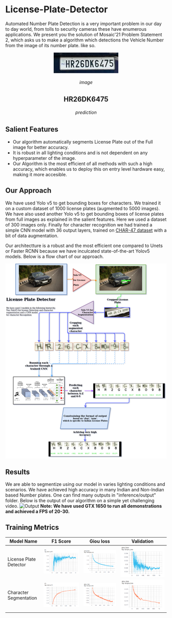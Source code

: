 # License-Plate-Detector
Automated Number Plate Detection is a very important problem in our day to day world, from tolls to security cameras these have enumerous applications.
We present you the solution of Mosaic'21 Problem Statement 2, which asks us to make a algorithm which detections the Vehicle Number from the image of its number plate.
like so.
<p align="center">
<img src="sample_plates/plate_1.jpg?raw=true" align="center"/>

<h6 align="center">image</h6>
<h2 align="center">HR26DK6475</h2>

<h6 align="center">prediction</h6>
</p>

## Salient Features
- Our algorithm automatically segments License Plate out of the Full image for better accuracy.
- It is robust in all lighting conditions and is not dependent on any hyperparameter of the image.
- Our Algorithm is the most efficient of all methods with such a high accuracy, which enables us to deploy this on entry level hardware easy, making it more accesible.

## Our Approach

We have used Yolo v5 to get bounding boxes for characters. We trained it on a custom dataset of 1000 license plates (augmented to 5000 images).
We have also used another Yolo v5 to get bounding boxes of license plates from full images as explained in the salient features. Here we used a dataset of 300 images only.
Finally for character recognition we had trained a simple CNN model with 36 output layers, trained on [CHAR-47 dataset](http://www.ee.surrey.ac.uk/CVSSP/demos/chars74k/) with a bit of data augmentation.

Our architectture is a robust and the most efficient one compared to Unets or Faster RCNN because we have inculcated state-of-the-art Yolov5 models.
Below is a flow chart of our approach.

<p align="center">
<img src="curves/approach.png?raw=true" align="center"/>
</p>

## Results
We are able to segmentize using our model in varies lighting conditions and scenarios. We have achieved high accuracy in many Indian and Non-Indian based Number plates. 
One can find many outputs in "inference/output" folder. 
Below is the output of our algorithm on a simple yet challenging video.
![Output](curves/output.gif)
**Note: We have used GTX 1650 to run all demonstrations and achieved a FPS of 20-30.**
## Training Metrics
|Model Name| F1 Score| Giou loss | Validation |
|--|--|--|--|
|License Plate Detector|![F1_score](curves/license_train_f1.png?raw=true)|![Giou_loss](curves/license_train_loss.png?raw=true)|![Giou_val_loss](curves/license_val_loss.png?raw=true)|
|Character Segmentation|![F1_score](curves/character_train_f1.png?raw=true)|![Giou_loss](curves/character_train_loss.png?raw=true)|![Giou_val_loss](curves/character_val_loss.png?raw=true)|


